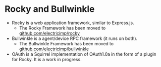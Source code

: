 
Rocky and Bullwinkle
====================

- Rocky is a web application framework, similar to Express.js.
  - The Rocky Framework has been moved to [github.com/electricimp/rocky](github.com/electricimp/rocky)
- Bullwinkle is a agent/device RPC framework (it runs on both).
  - The Bullwinkle Framework has been moved to [github.com/electricimp/bullwinkle](github.com/electricimp/bullwinkle)
- OAuth is a Squirrel implementation of OAuth1.0a in the form of a plugin for Rocky. It is a work in progress.

